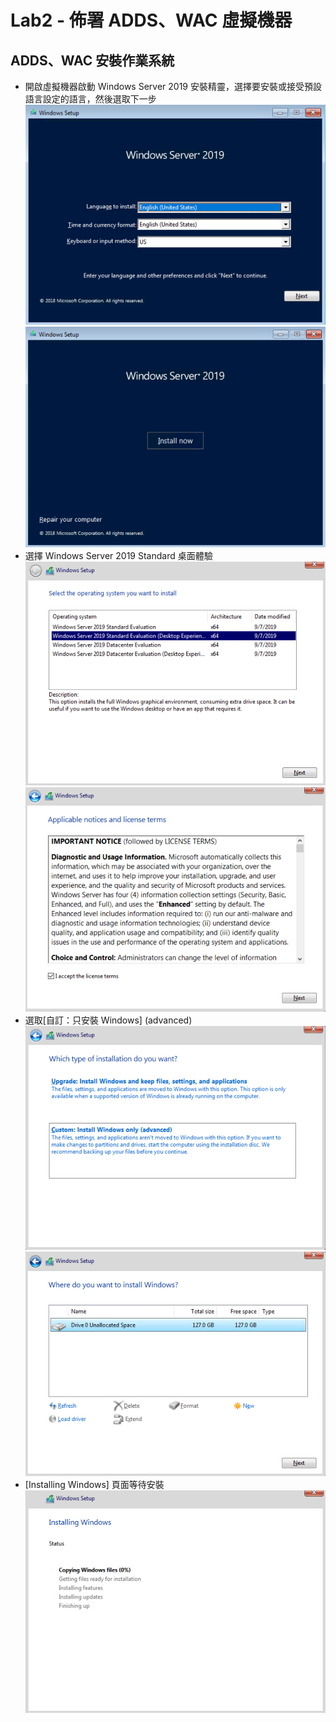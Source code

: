 # Lab2 - 佈署 ADDS、WAC 虛擬機器

## ADDS、WAC 安裝作業系統
- 開啟虛擬機器啟動 Windows Server 2019 安裝精靈，選擇要安裝或接受預設語言設定的語言，然後選取下一步<br>
![GITHUB](https://github.com/BrianHsing/Azure-Stack-HCI/blob/main/image/win1.png "win1")<br>
![GITHUB](https://github.com/BrianHsing/Azure-Stack-HCI/blob/main/image/win2.png "win2")<br>
- 選擇 Windows Server 2019 Standard 桌面體驗<br>
![GITHUB](https://github.com/BrianHsing/Azure-Stack-HCI/blob/main/image/win3.png "win3")<br>
![GITHUB](https://github.com/BrianHsing/Azure-Stack-HCI/blob/main/image/win4.png "win4")<br>
- 選取[自訂：只安裝 Windows] (advanced)<br>
![GITHUB](https://github.com/BrianHsing/Azure-Stack-HCI/blob/main/image/win5.png "win5")<br>
![GITHUB](https://github.com/BrianHsing/Azure-Stack-HCI/blob/main/image/win6.png "win6")<br>
- [Installing Windows] 頁面等待安裝<br>
![GITHUB](https://github.com/BrianHsing/Azure-Stack-HCI/blob/main/image/win7.png "win7")<br>


